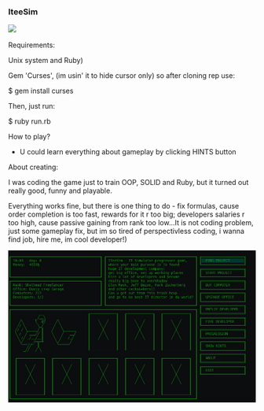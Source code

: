 ### IteeSim

![](shared/newAnim.gif)

Requirements:

Unix system and Ruby)

Gem 'Curses', (im usin' it to hide cursor only)
so after cloning rep use:

$ gem install curses


Then, just run:

$ ruby run.rb


How to play?

* U could learn everything about gameplay by clicking HINTS button

About creating:

I was coding the game just to train OOP, SOLID and Ruby,
but it turned out really good, funny and playable.

Everything works fine, but there is one thing to do -
fix formulas, cause order completion is too fast,
rewards for it r too big; developers salaries r too high,
cause passive gaining from rank too low...It is not coding problem,
just some gameplay fix, but im so tired of perspectivless coding, i wanna
find job, hire me, im cool developer!)

![](shared/screen.png)
